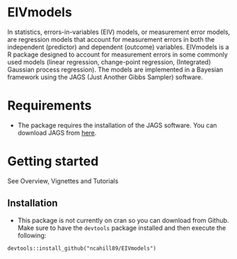 # EIVmodels 

In statistics, errors-in-variables (EIV) models, or measurement error models, are regression models that account for measurement errors in both the independent (predictor) and dependent (outcome) variables. EIVmodels is a R package designed to account for measurement errors in some commonly used models (linear regression, change-point regression, (Integrated) Gaussian process regression). The models are implemented in a Bayesian framework using the JAGS (Just Another Gibbs Sampler) software.

# Requirements

  - The package requires the installation of the JAGS software. You can download JAGS from [here](https://sourceforge.net/projects/mcmc-jags/).

# Getting started

See Overview, Vignettes and Tutorials

## Installation

  - This package is not currently on cran so you can download from Github. Make sure to have the `devtools` package installed and then execute the following: 

```
devtools::install_github("ncahill89/EIVmodels")
```
